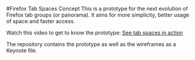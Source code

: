 #Firefox Tab Spaces Concept
This is a prototype for the next evolution of Firefox tab groups (or panorama). It aims for more simplicity, better usage of space and faster access.

Watch this video to get to know the prototype:
[See tab spaces in action](https://vimeo.com/71916569)

The repository contains the prototype as well as the wireframes as a Keynote file.
